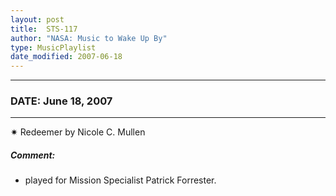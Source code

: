 ```yaml
---
layout: post
title:  STS-117
author: "NASA: Music to Wake Up By"
type: MusicPlaylist
date_modified: 2007-06-18
---
```


----
### DATE: June 18, 2007
----
✷ Redeemer by Nicole C. Mullen

##### Comment:
* played for Mission Specialist Patrick Forrester.
